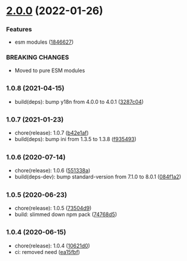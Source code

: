 # [2.0.0](https://github.com/simonecorsi/lcov-total/compare/v1.0.8...v2.0.0) (2022-01-26)


### Features

* esm modules ([1846627](https://github.com/simonecorsi/lcov-total/commit/1846627fd4a7a620df12dcc6123867873abda802))


### BREAKING CHANGES

* Moved to pure ESM modules

## <small>1.0.8 (2021-04-15)</small>

* build(deps): bump y18n from 4.0.0 to 4.0.1 ([3287c04](https://github.com/simonecorsi/lcov-total/commit/3287c04))



## <small>1.0.7 (2021-01-23)</small>

* chore(release): 1.0.7 ([b42e1af](https://github.com/simonecorsi/lcov-total/commit/b42e1af))
* build(deps): bump ini from 1.3.5 to 1.3.8 ([f935493](https://github.com/simonecorsi/lcov-total/commit/f935493))



## <small>1.0.6 (2020-07-14)</small>

* chore(release): 1.0.6 ([551338a](https://github.com/simonecorsi/lcov-total/commit/551338a))
* build(deps-dev): bump standard-version from 7.1.0 to 8.0.1 ([084f1a2](https://github.com/simonecorsi/lcov-total/commit/084f1a2))



## <small>1.0.5 (2020-06-23)</small>

* chore(release): 1.0.5 ([73504d9](https://github.com/simonecorsi/lcov-total/commit/73504d9))
* build: slimmed down npm pack ([74768d5](https://github.com/simonecorsi/lcov-total/commit/74768d5))



## <small>1.0.4 (2020-06-15)</small>

* chore(release): 1.0.4 ([10621d0](https://github.com/simonecorsi/lcov-total/commit/10621d0))
* ci: removed need ([ea15fbf](https://github.com/simonecorsi/lcov-total/commit/ea15fbf))
